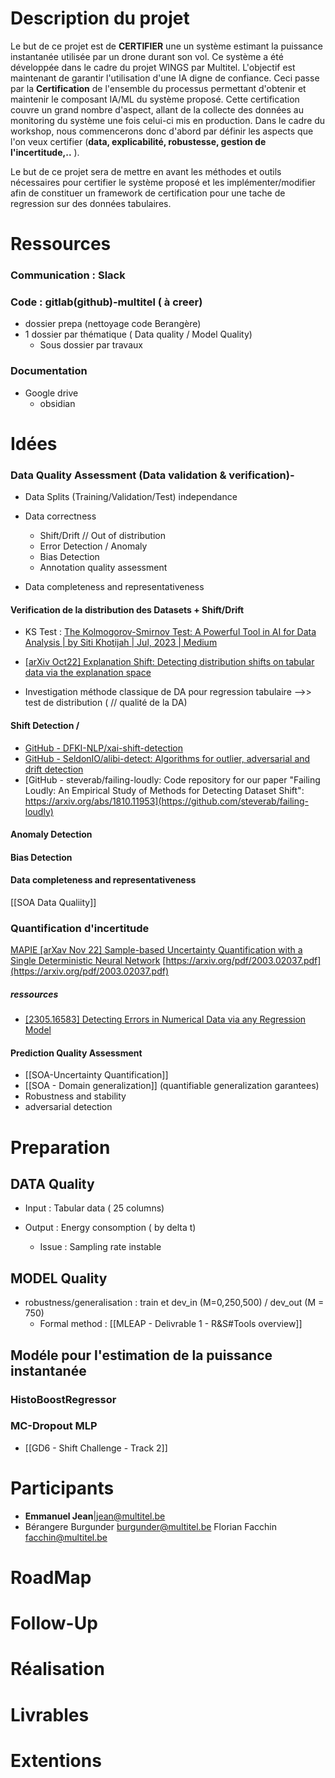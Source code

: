 
# Description du projet
Le but de ce projet est de **CERTIFIER** une un système estimant la puissance instantanée utilisée par un drone durant son vol. Ce système a été développée dans le cadre du projet WINGS par Multitel. L'objectif est maintenant de garantir l'utilisation d'une IA digne de confiance. Ceci passe par la **Certification** de l'ensemble du processus permettant d'obtenir et maintenir le composant IA/ML du système proposé. Cette certification couvre un grand nombre d'aspect, allant de la collecte des données au monitoring du système une fois celui-ci mis en production. Dans le cadre du workshop, nous commencerons donc d'abord par définir les aspects que l'on veux certifier (**data, explicabilité, robustesse, gestion de l'incertitude,..** ). 

Le but de ce projet sera de mettre en avant les méthodes et outils  nécessaires pour certifier le système proposé et les implémenter/modifier afin de constituer un framework de certification pour une tache de regression sur des données tabulaires.


# Ressources
### Communication : Slack
### Code : gitlab(github)-multitel ( à creer)
- dossier prepa (nettoyage code Berangère)
- 1 dossier  par thématique ( Data quality / Model Quality)
	- Sous dossier par travaux
### Documentation 
- Google drive
	- obsidian


# Idées
### 
### Data Quality Assessment  (Data validation & verification)- 
- Data Splits (Training/Validation/Test) independance

- Data correctness
	- Shift/Drift // Out of distribution
	- Error Detection / Anomaly
	- Bias Detection 
	- Annotation quality assessment
- Data completeness and representativeness

#### Verification de la distribution des Datasets + Shift/Drift
- KS Test : [The Kolmogorov-Smirnov Test: A Powerful Tool in AI for Data Analysis | by Siti Khotijah | Jul, 2023 | Medium](https://medium.com/@khotijahs1/the-kolmogorov-smirnov-test-a-powerful-tool-in-ai-for-data-analysis-e3187a317c44#:~:text=The%20Kolmogorov%2DSmirnov%20test%20is,of%20the%20datasets%20being%20compared.)
- [[arXiv Oct22] Explanation Shift: Detecting distribution shifts on tabular data via the explanation space](https://arxiv.org/abs/2210.12369)

- Investigation méthode classique de DA pour regression tabulaire -->> test de distribution ( // qualité de la DA)


#### Shift Detection /
- [GitHub - DFKI-NLP/xai-shift-detection](https://github.com/DFKI-NLP/xai-shift-detection)
- [GitHub - SeldonIO/alibi-detect: Algorithms for outlier, adversarial and drift detection](https://github.com/SeldonIO/alibi-detect)
- [GitHub - steverab/failing-loudly: Code repository for our paper "Failing Loudly: An Empirical Study of Methods for Detecting Dataset Shift": https://arxiv.org/abs/1810.11953](https://github.com/steverab/failing-loudly)

####  Anomaly Detection

####  Bias Detection



#### Data completeness and representativeness
[[SOA Data Qualiity]]

### Quantification d'incertitude
[MAPIE ](https://mapie.readthedocs.io/en/latest/)
[[arXav Nov 22] Sample-based Uncertainty Quantification with a Single Deterministic Neural Network](https://arxiv.org/abs/2209.08418)
[https://arxiv.org/pdf/2003.02037.pdf](https://arxiv.org/pdf/2003.02037.pdf)

##### ressources
- [[2305.16583] Detecting Errors in Numerical Data via any Regression Model](https://arxiv.org/abs/2305.16583)


#### Prediction Quality Assessment
-  [[SOA-Uncertainty Quantification]]
-  [[SOA - Domain generalization]]  (quantifiable generalization garantees)
- Robustness and stability
- adversarial detection

# Preparation

## DATA Quality
- Input    :    Tabular data ( 25 columns)

- Output :    Energy consomption ( by delta t)
	- Issue   :    Sampling rate instable


## MODEL Quality
- robustness/generalisation :   train et dev_in (M=0,250,500) / dev_out (M = 750)
	- Formal method : [[MLEAP - Delivrable 1 - R&S#Tools overview]]  

## Modéle pour l'estimation de la puissance instantanée

### HistoBoostRegressor
### MC-Dropout MLP 
- [[GD6 - Shift Challenge - Track 2]]





# Participants
- **Emmanuel Jean**|[jean@multitel.be](mailto:jean@multitel.be)
- Bérangere Burgunder  [burgunder@multitel.be](mailto:berangere.burgunder@multitel.be)
 Florian Facchin  [facchin@multitel.be](mailto:berangere.burgunder@multitel.be)

# RoadMap

# Follow-Up

# Réalisation

# Livrables 

# Extentions